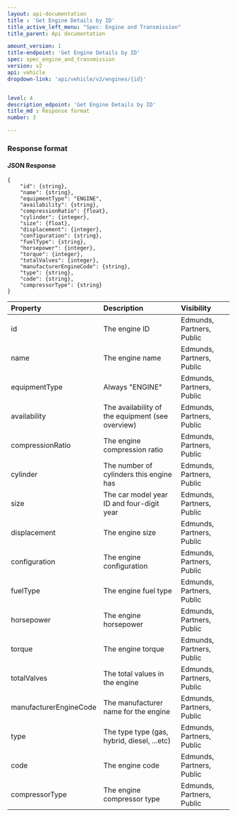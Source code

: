 ```yaml
---
layout: api-documentation
title : 'Get Engine Details by ID'
title_active_left_menu: "Spec: Engine and Transmission"
title_parent: Api documentation

amount_version: 1
title-endpoint: 'Get Engine Details by ID'
spec: spec_engine_and_transmission
version: v2
api: vehicle
dropdown-link: 'api/vehicle/v2/engines/{id}'


level: 4
description_edpoint: 'Get Engine Details by ID'
title_md : Response format
number: 3

---
```


### Response format

#### JSON Response

	{
		"id": {string},
		"name": {string},
		"equipmentType": "ENGINE",
		"availability": {string},
		"compressionRatio": {float},
		"cylinder": {integer},
		"size": {float},
		"displacement": {integer},
		"configuration": {string},
		"fuelType": {string},
		"horsepower": {integer},
		"torque": {integer},
		"totalValves": {integer},
		"manufacturerEngineCode": {string},
		"type": {string},
		"code": {string},
		"compressorType": {string}
	}

| Property      	| Description                         					| Visibility                |
|:------------------|:------------------------------------------------------|:------------------------- |
| id		    	| The engine ID											| Edmunds, Partners, Public |
| name		    	| The engine name										| Edmunds, Partners, Public |
| equipmentType		| Always "ENGINE"										| Edmunds, Partners, Public |
| availability		| The availability of the equipment (see overview)		| Edmunds, Partners, Public |
| compressionRatio	| The engine compression ratio							| Edmunds, Partners, Public |
| cylinder		    | The number of cylinders this engine has				| Edmunds, Partners, Public |
| size			    | The car model year ID and four-digit year				| Edmunds, Partners, Public |
| displacement	    | The engine size										| Edmunds, Partners, Public |
| configuration		| The engine configuration								| Edmunds, Partners, Public |
| fuelType	        | The engine fuel type									| Edmunds, Partners, Public |
| horsepower	    | The engine horsepower									| Edmunds, Partners, Public |
| torque			| The engine torque										| Edmunds, Partners, Public |
| totalValves	    | The total values in the engine 						| Edmunds, Partners, Public |
| manufacturerEngineCode  | The manufacturer name for the engine			| Edmunds, Partners, Public |
| type			    | The type type (gas, hybrid, diesel, ...etc)			| Edmunds, Partners, Public |
| code			    | The engine code										| Edmunds, Partners, Public |
| compressorType	| The engine compressor type							| Edmunds, Partners, Public |

